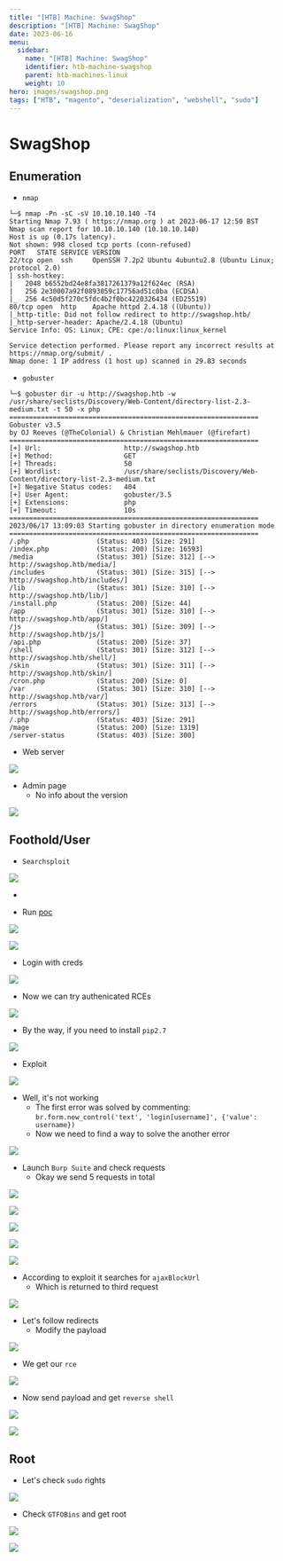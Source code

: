 ```yaml
---
title: "[HTB] Machine: SwagShop"
description: "[HTB] Machine: SwagShop"
date: 2023-06-16
menu:
  sidebar:
    name: "[HTB] Machine: SwagShop"
    identifier: htb-machine-swagshop
    parent: htb-machines-linux
    weight: 10
hero: images/swagshop.png
tags: ["HTB", "magento", "deserialization", "webshell", "sudo"]
---
```


# SwagShop
## Enumeration
- `nmap`
```
└─$ nmap -Pn -sC -sV 10.10.10.140 -T4
Starting Nmap 7.93 ( https://nmap.org ) at 2023-06-17 12:50 BST
Nmap scan report for 10.10.10.140 (10.10.10.140)
Host is up (0.17s latency).
Not shown: 998 closed tcp ports (conn-refused)
PORT   STATE SERVICE VERSION
22/tcp open  ssh     OpenSSH 7.2p2 Ubuntu 4ubuntu2.8 (Ubuntu Linux; protocol 2.0)
| ssh-hostkey: 
|   2048 b6552bd24e8fa3817261379a12f624ec (RSA)
|   256 2e30007a92f0893059c17756ad51c0ba (ECDSA)
|_  256 4c50d5f270c5fdc4b2f0bc4220326434 (ED25519)
80/tcp open  http    Apache httpd 2.4.18 ((Ubuntu))
|_http-title: Did not follow redirect to http://swagshop.htb/
|_http-server-header: Apache/2.4.18 (Ubuntu)
Service Info: OS: Linux; CPE: cpe:/o:linux:linux_kernel

Service detection performed. Please report any incorrect results at https://nmap.org/submit/ .
Nmap done: 1 IP address (1 host up) scanned in 29.83 seconds

```
- `gobuster`
```
└─$ gobuster dir -u http://swagshop.htb -w /usr/share/seclists/Discovery/Web-Content/directory-list-2.3-medium.txt -t 50 -x php    
===============================================================
Gobuster v3.5
by OJ Reeves (@TheColonial) & Christian Mehlmauer (@firefart)
===============================================================
[+] Url:                     http://swagshop.htb
[+] Method:                  GET
[+] Threads:                 50
[+] Wordlist:                /usr/share/seclists/Discovery/Web-Content/directory-list-2.3-medium.txt
[+] Negative Status codes:   404
[+] User Agent:              gobuster/3.5
[+] Extensions:              php
[+] Timeout:                 10s
===============================================================
2023/06/17 13:09:03 Starting gobuster in directory enumeration mode
===============================================================
/.php                 (Status: 403) [Size: 291]
/index.php            (Status: 200) [Size: 16593]
/media                (Status: 301) [Size: 312] [--> http://swagshop.htb/media/]
/includes             (Status: 301) [Size: 315] [--> http://swagshop.htb/includes/]
/lib                  (Status: 301) [Size: 310] [--> http://swagshop.htb/lib/]
/install.php          (Status: 200) [Size: 44]
/app                  (Status: 301) [Size: 310] [--> http://swagshop.htb/app/]
/js                   (Status: 301) [Size: 309] [--> http://swagshop.htb/js/]
/api.php              (Status: 200) [Size: 37]
/shell                (Status: 301) [Size: 312] [--> http://swagshop.htb/shell/]
/skin                 (Status: 301) [Size: 311] [--> http://swagshop.htb/skin/]
/cron.php             (Status: 200) [Size: 0]
/var                  (Status: 301) [Size: 310] [--> http://swagshop.htb/var/]
/errors               (Status: 301) [Size: 313] [--> http://swagshop.htb/errors/]
/.php                 (Status: 403) [Size: 291]
/mage                 (Status: 200) [Size: 1319]
/server-status        (Status: 403) [Size: 300]
```

- Web server

![](./images/1.png)

- Admin page
  - No info about the version

![](./images/2.png)

## Foothold/User
- `Searchsploit`

![](./images/3.png)

- 

- Run [poc](https://github.com/joren485/Magento-Shoplift-SQLI/blob/master/poc.py)

![](./images/4.png)

![](./images/5.png)

- Login with creds

![](./images/6.png)

- Now we can try authenicated RCEs

![](./images/7.png)

- By the way, if you need to install `pip2.7`

![](./images/9.png)

- Exploit

![](./images/8.png)

- Well, it's not working
  - The first error was solved by commenting: `br.form.new_control('text', 'login[username]', {'value': username})`
  - Now we need to find a way to solve the another error

![](./images/10.png)

- Launch `Burp Suite` and check requests
  - Okay we send 5 requests in total


![](./images/11.png)

![](./images/12.png)

![](./images/13.png)

![](./images/14.png)

![](./images/15.png)

- According to exploit it searches for `ajaxBlockUrl` 
  - Which is returned to third request

![](./images/16.png)

- Let's follow redirects
  - Modify the payload

![](./images/17.png)

- We get our `rce`

![](./images/18.png)

- Now send payload and get `reverse shell`

![](./images/19.png)

![](./images/20.png)

## Root
- Let's check `sudo` rights

![](./images/21.png)

- Check `GTFOBins` and get root

![](./images/22.png)

![](./images/23.png)
